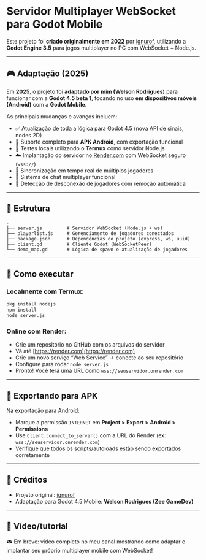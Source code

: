 # Servidor Multiplayer WebSocket para Godot Mobile

Este projeto foi **criado originalmente em 2022** por [ignurof](https://github.com/ignurof), utilizando a **Godot Engine 3.5** para jogos multiplayer no PC com WebSocket + Node.js.

---

## 🎮 Adaptação (2025)

Em **2025**, o projeto foi **adaptado por mim (Welson Rodrigues)** para funcionar com a **Godot 4.5 beta 1**, focando no uso **em dispositivos móveis (Android)** com a **Godot Mobile**.

As principais mudanças e avanços incluem:

* ✅ Atualização de toda a lógica para Godot 4.5 (nova API de sinais, nodes 2D)
* 📱 Suporte completo para **APK Android**, com exportação funcional
* 🧪 Testes locais utilizando o **Termux** como servidor Node.js
* ☁️ Implantação do servidor no [Render.com](https://render.com) com WebSocket seguro (`wss://`)
* 🔁 Sincronização em tempo real de múltiplos jogadores
* 💬 Sistema de chat multiplayer funcional
* 🔌 Detecção de desconexão de jogadores com remoção automática

---

## 📂 Estrutura

```
.
├── server.js         # Servidor WebSocket (Node.js + ws)
├── playerlist.js     # Gerenciamento de jogadores conectados
├── package.json      # Dependências do projeto (express, ws, uuid)
├── client.gd         # Cliente Godot (WebSocketPeer)
└── demo_map.gd       # Lógica de spawn e atualização de jogadores
```

---

## 🚀 Como executar

### Localmente com Termux:

```bash
pkg install nodejs
npm install
node server.js
```

### Online com Render:

* Crie um repositório no GitHub com os arquivos do servidor
* Vá até [https://render.com](https://render.com)
* Crie um novo serviço “Web Service” → conecte ao seu repositório
* Configure para rodar `node server.js`
* Pronto! Você terá uma URL como `wss://seuservidor.onrender.com`

---

## 📆 Exportando para APK

Na exportação para Android:

* Marque a permissão `INTERNET` em **Project > Export > Android > Permissions**
* Use `Client.connect_to_server()` com a URL do Render (ex: `wss://seuservidor.onrender.com`)
* Verifique que todos os scripts/autoloads estão sendo exportados corretamente

---

## 📝 Créditos

* Projeto original: [ignurof](https://github.com/ignurof)
* Adaptação para Godot 4.5 Mobile: **Welson Rodrigues (Zee GameDev)**

---

## 🎩 Vídeo/tutorial

🎮 Em breve: vídeo completo no meu canal mostrando como adaptar e implantar seu próprio multiplayer mobile com WebSocket!

